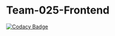 # Team-025-Frontend

[![Codacy Badge](https://api.codacy.com/project/badge/Grade/179a7f71d63241bbb307c949949d8d57)](https://app.codacy.com/gh/BuildForSDGCohort2/Team-025-Frontend?utm_source=github.com&utm_medium=referral&utm_content=BuildForSDGCohort2/Team-025-Frontend&utm_campaign=Badge_Grade_Settings)